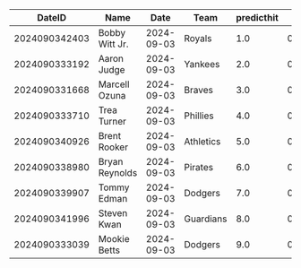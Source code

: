 DateID         |  Name            |  Date        |  Team       |  predicthit  |  predicthitproba     |  hitbool  |  Last7DaysAVG  |  Last15DaysAVG  |  Last30DaysAVG
---------------|------------------|--------------|-------------|--------------|----------------------|-----------|----------------|-----------------|---------------
2024090342403  |  Bobby Witt Jr.  |  2024-09-03  |  Royals     |  1.0         |  0.6851753964222224  |  False    |  0.179         |  0.237          |  0.308
2024090333192  |  Aaron Judge     |  2024-09-03  |  Yankees    |  2.0         |  0.6392650104845398  |  False    |  0.182         |  0.277          |  0.348
2024090331668  |  Marcell Ozuna   |  2024-09-03  |  Braves     |  3.0         |  0.6231745012739696  |  False    |  0.28          |  0.275          |  0.327
2024090333710  |  Trea Turner     |  2024-09-03  |  Phillies   |  4.0         |  0.6184422835290445  |  False    |  0.227         |  0.212          |  0.25
2024090340926  |  Brent Rooker    |  2024-09-03  |  Athletics  |  5.0         |  0.617823516899908   |  False    |  0.379         |  0.315          |  0.312
2024090338980  |  Bryan Reynolds  |  2024-09-03  |  Pirates    |  6.0         |  0.61623409839354    |  False    |  0.333         |  0.291          |  0.262
2024090339907  |  Tommy Edman     |  2024-09-03  |  Dodgers    |  7.0         |  0.6152323461954918  |  False    |  0.333         |  0.286          |  0.286
2024090341996  |  Steven Kwan     |  2024-09-03  |  Guardians  |  8.0         |  0.6145463136337772  |  False    |  0.174         |  0.145          |  0.185
2024090333039  |  Mookie Betts    |  2024-09-03  |  Dodgers    |  9.0         |  0.6127582538177305  |  False    |  0.32          |  0.25           |  0.289
